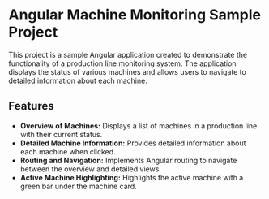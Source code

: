# Angular Machine Monitoring Sample Project

This project is a sample Angular application created to demonstrate the functionality of a production line monitoring system. The application displays the status of various machines and allows users to navigate to detailed information about each machine.

## Features

- **Overview of Machines:** Displays a list of machines in a production line with their current status.
- **Detailed Machine Information:** Provides detailed information about each machine when clicked.
- **Routing and Navigation:** Implements Angular routing to navigate between the overview and detailed views.
- **Active Machine Highlighting:** Highlights the active machine with a green bar under the machine card.

